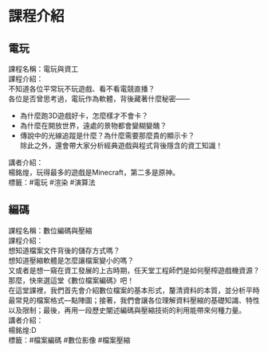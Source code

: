 # 課程介紹
## 電玩
課程名稱：電玩與資工  
課程介紹：  
不知道各位平常玩不玩遊戲、看不看電競直播？  
各位是否曾思考過，電玩作為軟體，背後藏著什麼秘密——  
- 為什麼跑3D遊戲好卡，怎麼樣才不會卡？  
- 為什麼在開放世界，遠處的景物都會變糊變醜？  
- 傳說中的光線追蹤是什麼？為什麼需要那麼貴的顯示卡？  
除此之外，還會帶大家分析經典遊戲與程式背後隱含的資工知識！  
  
講者介紹：  
楊銘煌，玩得最多的遊戲是Minecraft，第二多是原神。  
標籤：#電玩 #渲染 #演算法  
  
## 編碼

課程名稱：數位編碼與壓縮  
課程介紹：  
想知道檔案文件背後的儲存方式嗎？  
想知道壓縮軟體是怎麼讓檔案變小的嗎？  
又或者是想一窺在資工發展的上古時期，任天堂工程師們是如何壓榨遊戲機資源？  
那麼，快來選這堂《數位檔案編碼》吧！  
在這堂課裡，我們首先會介紹數位檔案的基本形式，釐清資料的本質，並分析平時最常見的檔案格式—點陣圖；接著，我們會讓各位理解資料壓縮的基礎知識、特性以及限制；最後，再用一段歷史闡述編碼與壓縮技術的利用能帶來何種力量。  
講者介紹：  
楊銘煌:D  
標籤：#檔案編碼 #數位影像 #檔案壓縮